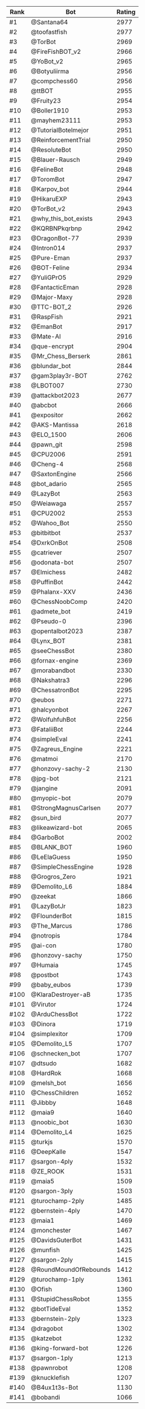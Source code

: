 Rank|Bot|Rating
---|---|---
#1|@Santana64|2977
#2|@toofastfish|2977
#3|@TorBot|2969
#4|@FireFishBOT_v2|2966
#5|@YoBot_v2|2965
#6|@Botyuliirma|2956
#7|@compchess60|2956
#8|@ttBOT|2955
#9|@Fruity23|2954
#10|@Boller1910|2953
#11|@mayhem23111|2953
#12|@TutorialBotelmejor|2951
#13|@ReinforcementTrial|2950
#14|@ResoluteBot|2950
#15|@Blauer-Rausch|2949
#16|@FelineBot|2948
#17|@ToromBot|2947
#18|@Karpov_bot|2944
#19|@HikaruEXP|2943
#20|@TorBot_v2|2943
#21|@why_this_bot_exists|2943
#22|@KQRBNPkqrbnp|2942
#23|@DragonBot-77|2939
#24|@Intron014|2937
#25|@Pure-Eman|2937
#26|@BOT-Feline|2934
#27|@YuliGPrO5|2929
#28|@FantacticEman|2928
#29|@Major-Maxy|2928
#30|@TTC-BOT_2|2926
#31|@RaspFish|2921
#32|@EmanBot|2917
#33|@Mate-AI|2916
#34|@que-encrypt|2904
#35|@Mr_Chess_Berserk|2861
#36|@blundar_bot|2844
#37|@gam3play3r-BOT|2762
#38|@LBOT007|2730
#39|@attackbot2023|2677
#40|@abcbot|2666
#41|@expositor|2662
#42|@AKS-Mantissa|2618
#43|@ELO_1500|2606
#44|@pawn_git|2598
#45|@CPU2006|2591
#46|@Cheng-4|2568
#47|@SaxtonEngine|2566
#48|@bot_adario|2565
#49|@LazyBot|2563
#50|@Weiawaga|2557
#51|@CPU2002|2553
#52|@Wahoo_Bot|2550
#53|@bitbitbot|2537
#54|@DxrkOnBot|2508
#55|@catriever|2507
#56|@odonata-bot|2507
#57|@Elmichess|2482
#58|@PuffinBot|2442
#59|@Phalanx-XXV|2436
#60|@ChessNoobComp|2420
#61|@admete_bot|2419
#62|@Pseudo-0|2396
#63|@opentalbot2023|2387
#64|@Lynx_BOT|2381
#65|@seeChessBot|2380
#66|@fornax-engine|2369
#67|@morabandbot|2330
#68|@Nakshatra3|2296
#69|@ChessatronBot|2295
#70|@eubos|2271
#71|@halcyonbot|2267
#72|@WolfuhfuhBot|2256
#73|@FataliiBot|2244
#74|@simpleEval|2241
#75|@Zagreus_Engine|2221
#76|@matmoi|2170
#77|@honzovy-sachy-2|2130
#78|@jpg-bot|2121
#79|@jangine|2091
#80|@myopic-bot|2079
#81|@StrongMagnusCarlsen|2077
#82|@sun_bird|2077
#83|@likeawizard-bot|2065
#84|@GarboBot|2002
#85|@BLANK_BOT|1960
#86|@LeElaGuess|1950
#87|@SimpleChessEngine|1928
#88|@Grogros_Zero|1921
#89|@Demolito_L6|1884
#90|@zeekat|1866
#91|@LazyBotJr|1823
#92|@FlounderBot|1815
#93|@The_Marcus|1786
#94|@notropis|1784
#95|@ai-con|1780
#96|@honzovy-sachy|1750
#97|@Humaia|1745
#98|@postbot|1743
#99|@baby_eubos|1739
#100|@KlaraDestroyer-aB|1735
#101|@Virutor|1724
#102|@ArduChessBot|1722
#103|@Dinora|1719
#104|@simplexitor|1709
#105|@Demolito_L5|1707
#106|@schnecken_bot|1707
#107|@dtsudo|1682
#108|@HardRok|1668
#109|@melsh_bot|1656
#110|@ChessChildren|1652
#111|@Jibbby|1648
#112|@maia9|1640
#113|@noobic_bot|1630
#114|@Demolito_L4|1625
#115|@turkjs|1570
#116|@DeepKalle|1547
#117|@sargon-4ply|1532
#118|@ZE_ROOK|1531
#119|@maia5|1509
#120|@sargon-3ply|1503
#121|@turochamp-2ply|1485
#122|@bernstein-4ply|1470
#123|@maia1|1469
#124|@monchester|1467
#125|@DavidsGuterBot|1431
#126|@munfish|1425
#127|@sargon-2ply|1415
#128|@RoundMoundOfRebounds|1412
#129|@turochamp-1ply|1361
#130|@Ofish|1360
#131|@StupidChessRobot|1355
#132|@botTideEval|1352
#133|@bernstein-2ply|1323
#134|@dragobot|1302
#135|@katzebot|1232
#136|@king-forward-bot|1226
#137|@sargon-1ply|1213
#138|@pawnrobot|1208
#139|@knucklefish|1207
#140|@B4ux1t3s-Bot|1130
#141|@bobandi|1066
